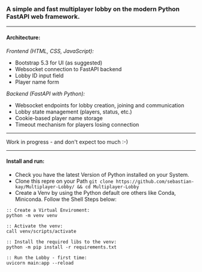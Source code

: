 ### A simple and fast multiplayer lobby on the modern Python FastAPI web framework.
----

#### Architecture:

*Frontend (HTML, CSS, JavaScript):*
- Bootstrap 5.3 for UI (as suggested)
- Websocket connection to FastAPI backend
- Lobby ID input field
- Player name form

*Backend (FastAPI with Python):*
- Websocket endpoints for lobby creation, joining and communication
- Lobby state management (players, status, etc.)
- Cookie-based player name storage
- Timeout mechanism for players losing connection

----
Work in progress - and don't expect too much :-)

---
#### Install and run:

- Check you have the latest Version of Python installed on your System.
- Clone this repre on your Path `git clone https://github.com/sebastian-kay/Multiplayer-Lobby/ && cd Multiplayer-Lobby`
- Create a Venv by using the Python default ore others like Conda, Miniconda. Follow the Shell Steps below:

```shell
:: Create a Virtual Enviroment:
python -m venv venv

:: Activate the venv:
call venv/scripts/activate

:: Install the required libs to the venv:
python -m pip install -r requirements.txt

:: Run the Lobby - first time:
uvicorn main:app --reload
```
